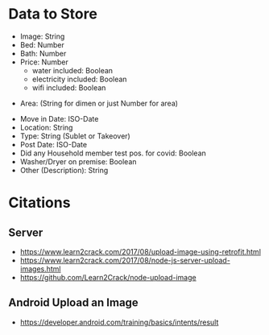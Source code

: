 # Data to Store

- Image: String
- Bed: Number
- Bath: Number
- Price: Number
  - water included: Boolean
  - electricity included: Boolean
  - wifi included: Boolean

* Area: (String for dimen or just Number for area)

- Move in Date: ISO-Date
- Location: String
- Type: String (Sublet or Takeover)
- Post Date: ISO-Date
- Did any Household member test pos. for covid: Boolean
- Washer/Dryer on premise: Boolean
- Other (Description): String

# Citations

## Server

- https://www.learn2crack.com/2017/08/upload-image-using-retrofit.html
- https://www.learn2crack.com/2017/08/node-js-server-upload-images.html
- https://github.com/Learn2Crack/node-upload-image

## Android Upload an Image

- https://developer.android.com/training/basics/intents/result
